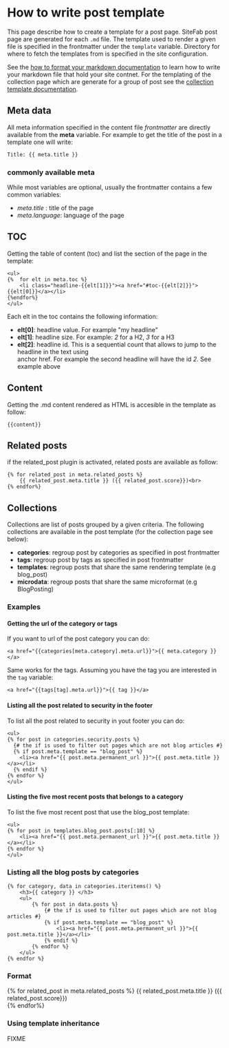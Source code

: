 # How to write post template

This page describe how to create a template for a post page. SiteFab post page 
are generated for each `.md` file. The template used to render a given file is 
specified in the frontmatter under the `template` variable. Directory for where to fetch
the templates from is specified in the site configuration.

See the [how to format your markdown documentation](content.md) to learn how to write your markdown file that hold your site contnet.
For the templating of the collection page which are generate for a group of post see the [collection template documentation](collection_template.md).

## Meta data

All meta information specified in the content file *frontmatter* are directly available from the **meta** variable. For example to get the title of the post in a template one will write:

```python
Title: {{ meta.title }}
```

### commonly available meta

While most variables are optional, usually the frontmatter contains a few common variables:
- *meta.title* : title of the page
- *meta.language*: language of the page

## TOC

Getting the table of content (toc) and list the section of the page in the template:

```jinja2
<ul>
{%  for elt in meta.toc %}
    <li class="headline-{{elt[1]}}"><a href="#toc-{{elt[2]}}">{{elt[0]}}</a></li>
{%endfor%}
</ul>
```

Each elt in the toc contains the following information:
- **elt[0]**: headline value. For example "my headline"
- **elt[1]**: headline size. For example: *2* for a H2, *3* for a H3
- **elt[2]**: headline id. This is a sequential count that allows to jump to the headline in the text using  
anchor href. For example the second headline will have the id *2*. See example above

## Content

Getting the .md content rendered as HTML is accesible in the template as follow:

```jinja2
{{content}}
```

## Related posts
if the related_post plugin is activated, related posts are available as follow:

```jinja2
{% for related_post in meta.related_posts %}
    {{ related_post.meta.title }} ({{ related_post.score}})<br>
{% endfor%}
```

## Collections

Collections are list of posts grouped by a given criteria. The following collections are available in the post template (for the collection page see below):

* **categories**: regroup post by categories as specified in post frontmatter
* **tags**: regroup post by tags as specified in post frontmatter
* **templates**: regroup posts that share the same rendering template (e.g blog_post)
* **microdata**: regroup posts that share the same microformat (e.g BlogPosting)

### Examples

#### Getting the url of the category or tags

If you want to url of the post category you can do:

```jinja2
<a href="{{categories[meta.category].meta.url}}">{{ meta.category }}</a>
```

Same works for the tags. Assuming you have the tag you are interested in the `tag` variable:

```jinja2
<a href="{{tags[tag].meta.url}}">{{ tag }}</a>
```


#### Listing all the post related to security in the footer

To list all the post related to security in yout footer you can do:

```jinja2
<ul>
{% for post in categories.security.posts %}
  {# the if is used to filter out pages which are not blog articles #}
  {% if post.meta.template == "blog_post" %}
    <li><a href="{{ post.meta.permanent_url }}">{{ post.meta.title }}</a></li>
  {% endif %}
{% endfor %}
</ul>
```

#### Listing the five most recent posts that belongs to a category

To list the five most recent post that use the blog_post template:

```jinja2
<ul>
{% for post in templates.blog_post.posts[:10] %}
    <li><a href="{{ post.meta.permanent_url }}">{{ post.meta.title }}</a></li>
{% endfor %}
</ul>
```

### Listing all the blog posts by categories

```jinga2
{% for category, data in categories.iteritems() %}
    <h3>{{ category }} </h3>
    <ul>
        {% for post in data.posts %}
            {# the if is used to filter out pages which are not blog articles #}
            {% if post.meta.template == "blog_post" %}
                <li><a href="{{ post.meta.permanent_url }}">{{ post.meta.title }}</a></li>
            {% endif %}
        {% endfor %}
    </ul>
{% endfor %}
```

### Format




{% for related_post in meta.related_posts %}
    {{ related_post.meta.title }} ({{ related_post.score}})<br>
{% endfor%}

### Using template inheritance

FIXME